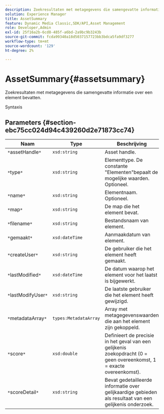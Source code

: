```yaml
---
description: Zoekresultaten met metagegevens die samengevatte informatie over een element bevatten.
solution: Experience Manager
title: AssetSummary
feature: Dynamic Media Classic,SDK/API,Asset Management
role: Developer,Admin
exl-id: 25f16a2b-6cd8-485f-a6bd-2a9bc9b3243b
source-git-commit: fcda99340a18d5037157723bb3bdca5fa9df3277
workflow-type: tm+mt
source-wordcount: '129'
ht-degree: 2%

---
```


# AssetSummary{#assetsummary}

Zoekresultaten met metagegevens die samengevatte informatie over een element bevatten.

Syntaxis

## Parameters {#section-ebc75cc024d94c439260d2e71873cc74}

| Naam | Type | Beschrijving |
|---|---|---|
| `*`assetHandle`*` | `xsd:string` | Asset handle. |
| `*`type`*` | `xsd:string` | Elementtype. De constante &quot;Elementen&quot;bepaalt de mogelijke waarden. Optioneel. |
| `*`name`*` | `xsd:string` | Elementnaam. Optioneel. |
| `*`map`*` | `xsd:string` | De map die het element bevat. |
| `*`filename`*` | `xsd:string` | Bestandsnaam van element. |
| `*`gemaakt`*` | `xsd:dateTime` | Aanmaakdatum van element. |
| `*`createUser`*` | `xsd:string` | De gebruiker die het element heeft gemaakt. |
| `*`lastModified`*` | `xsd:dateTime` | De datum waarop het element voor het laatst is bijgewerkt. |
| `*`lastModifyUser`*` | `xsd:string` | De laatste gebruiker die het element heeft gewijzigd. |
| `*`metadataArray`*` | `types:MetadataArray` | Array met metagegevenswaarden die aan het element zijn gekoppeld. |
| `*`score`*` | `xsd:double` | Definieert de precisie in het geval van een gelijkenis zoekopdracht (0 = geen overeenkomst, 1 = exacte overeenkomst). |
| `*`scoreDetail`*` | `xsd:string` | Bevat gedetailleerde informatie over gelijkaardige gebieden als resultaat van een gelijkenis onderzoek. |

